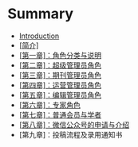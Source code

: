 # Summary

* [Introduction](README.md)
* [\[简介\]](jian-4ecb5d.md)
* [\[第一章\]：角色分类与说明](di-yi-7ae05d-ff1a-jiao-se-fen-lei-yu-shuo-ming.md)
* [\[第二章\]：超级管理员角色](di-er-7ae05d-ff1a-chao-ji-guan-li-yuan-jiao-se.md)
* [\[第三章\]：期刊管理员角色](di-san-7ae05d-ff1a-qi-kan-guan-li-yuan-jiao-se.md)
* [\[第四章\]：运营管理员角色](di-si-7ae05d-ff1a-yun-ying-guan-li-yuan-jiao-se.md)
* [\[第五章\]：编辑管理员角色](di-wu-7ae05d-ff1a-bian-ji-guan-li-yuan-jiao-se.md)
* [\[第六章\]：专家角色](di-liu-7ae05d-ff1a-zhuan-jia-jiao-se.md)
* [\[第七章\]：普通会员与学者](di-qi-7ae05d-ff1a-pu-tong-hui-yuan-yu-xue-zhe.md)
* [\[第八章\]：微信公众号的申请与介绍](di-ba-7ae05d-ff1a-wei-xin-gong-zhong-hao-de-shen-qing-yu-jie-shao.md)
* \[第九章\]：投稿流程及录用通知书

